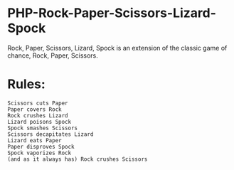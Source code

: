 # PHP-Rock-Paper-Scissors-Lizard-Spock

Rock, Paper, Scissors, Lizard, Spock is an extension of the classic game of chance, Rock, Paper, Scissors.

# Rules:
```
Scissors cuts Paper
Paper covers Rock
Rock crushes Lizard
Lizard poisons Spock
Spock smashes Scissors
Scissors decapitates Lizard
Lizard eats Paper
Paper disproves Spock
Spock vaporizes Rock
(and as it always has) Rock crushes Scissors
```
